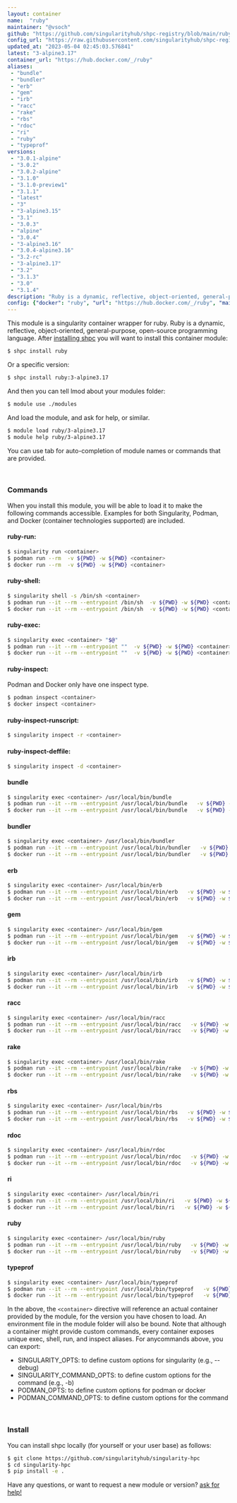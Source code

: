 ```yaml
---
layout: container
name:  "ruby"
maintainer: "@vsoch"
github: "https://github.com/singularityhub/shpc-registry/blob/main/ruby/container.yaml"
config_url: "https://raw.githubusercontent.com/singularityhub/shpc-registry/main/ruby/container.yaml"
updated_at: "2023-05-04 02:45:03.576841"
latest: "3-alpine3.17"
container_url: "https://hub.docker.com/_/ruby"
aliases:
 - "bundle"
 - "bundler"
 - "erb"
 - "gem"
 - "irb"
 - "racc"
 - "rake"
 - "rbs"
 - "rdoc"
 - "ri"
 - "ruby"
 - "typeprof"
versions:
 - "3.0.1-alpine"
 - "3.0.2"
 - "3.0.2-alpine"
 - "3.1.0"
 - "3.1.0-preview1"
 - "3.1.1"
 - "latest"
 - "3"
 - "3-alpine3.15"
 - "3.1"
 - "3.0.3"
 - "alpine"
 - "3.0.4"
 - "3-alpine3.16"
 - "3.0.4-alpine3.16"
 - "3.2-rc"
 - "3-alpine3.17"
 - "3.2"
 - "3.1.3"
 - "3.0"
 - "3.1.4"
description: "Ruby is a dynamic, reflective, object-oriented, general-purpose, open-source programming language."
config: {"docker": "ruby", "url": "https://hub.docker.com/_/ruby", "maintainer": "@vsoch", "description": "Ruby is a dynamic, reflective, object-oriented, general-purpose, open-source programming language.", "latest": {"3-alpine3.17": "sha256:697038d90aa973dfa8bb3613f3d57d58b38bdf7957b83a1ed1395b34dec448e8"}, "tags": {"3.0.1-alpine": "sha256:c7d2b6967cbf1d84477232ec8ad165585bed1f2cf8870eca86b3f90b1369313f", "3.0.2": "sha256:15dd21ae353c5f4faebed038d9d131c47b9fd84c14be8c3cfbc750204b63f009", "3.0.2-alpine": "sha256:b5e479ebc175726b5b77168b78b0322fec55e730c96f38ce8ca5b565aceca3a6", "3.1.0": "sha256:249deb7f2b1a01f034141f529a2daeecdfd2c04aa1e2b456bf328d899779ad7c", "3.1.0-preview1": "sha256:8740dc6f4d6468c6fc22f177c4159671ddd517f4ec3a7154549ffe1972d1f9a2", "3.1.1": "sha256:02132b99bb12b791701ae9bd86119eb879e49478b7b5d840c6c7cc9281ee63c0", "latest": "sha256:8fd8afab6ed54bd83dcb5b656e2c26b51f7789a6ce46fe92318c8ef2b45ae29b", "3": "sha256:8fd8afab6ed54bd83dcb5b656e2c26b51f7789a6ce46fe92318c8ef2b45ae29b", "3-alpine3.15": "sha256:3cd021fc8c763a5a5fc485eb6ca898eabdc5a94d1ac354511f5e958fc1cf3ca5", "3.1": "sha256:813becd8e98cfdfc9cc8a86fc48cfc90f959f3273d58da2619be0d50ed550e8b", "3.0.3": "sha256:7c57b474163e01f1518ff830dffef023fbd014378edd414526562137edc1400f", "alpine": "sha256:697038d90aa973dfa8bb3613f3d57d58b38bdf7957b83a1ed1395b34dec448e8", "3.0.4": "sha256:261fa5cfc39bfd39811a4f86f350e60aa3fa4e5a1ef68e92123f17e5c149e163", "3-alpine3.16": "sha256:2d34d92827054088af55959b75913447e9076b9b6a7a8a5d54551cd27850f1a0", "3.0.4-alpine3.16": "sha256:d5c7b1207fdfc7a39125c2a33929b974077f6cd1dfdaaca3750d114e5febf32e", "3.2-rc": "sha256:7a7d94375a7cfc3c2c9f46f1a2cc1ba432e88723a2166d815acd1cbbc44b2fa2", "3-alpine3.17": "sha256:697038d90aa973dfa8bb3613f3d57d58b38bdf7957b83a1ed1395b34dec448e8", "3.2": "sha256:8fd8afab6ed54bd83dcb5b656e2c26b51f7789a6ce46fe92318c8ef2b45ae29b", "3.1.3": "sha256:c4d28f375a0addcf2d6fc0ac59e1f2d9d6ed5a2531568c1b80c35627bcae5b21", "3.0": "sha256:06e68688e8cb524d945ef016ea93c33fcdfbfc3f7087e285ddd16bb816865c1b", "3.1.4": "sha256:813becd8e98cfdfc9cc8a86fc48cfc90f959f3273d58da2619be0d50ed550e8b"}, "aliases": {"bundle": "/usr/local/bin/bundle", "bundler": "/usr/local/bin/bundler", "erb": "/usr/local/bin/erb", "gem": "/usr/local/bin/gem", "irb": "/usr/local/bin/irb", "racc": "/usr/local/bin/racc", "rake": "/usr/local/bin/rake", "rbs": "/usr/local/bin/rbs", "rdoc": "/usr/local/bin/rdoc", "ri": "/usr/local/bin/ri", "ruby": "/usr/local/bin/ruby", "typeprof": "/usr/local/bin/typeprof"}}
---
```


This module is a singularity container wrapper for ruby.
Ruby is a dynamic, reflective, object-oriented, general-purpose, open-source programming language.
After [installing shpc](#install) you will want to install this container module:


```bash
$ shpc install ruby
```

Or a specific version:

```bash
$ shpc install ruby:3-alpine3.17
```

And then you can tell lmod about your modules folder:

```bash
$ module use ./modules
```

And load the module, and ask for help, or similar.

```bash
$ module load ruby/3-alpine3.17
$ module help ruby/3-alpine3.17
```

You can use tab for auto-completion of module names or commands that are provided.

<br>

### Commands

When you install this module, you will be able to load it to make the following commands accessible.
Examples for both Singularity, Podman, and Docker (container technologies supported) are included.

#### ruby-run:

```bash
$ singularity run <container>
$ podman run --rm  -v ${PWD} -w ${PWD} <container>
$ docker run --rm  -v ${PWD} -w ${PWD} <container>
```

#### ruby-shell:

```bash
$ singularity shell -s /bin/sh <container>
$ podman run --it --rm --entrypoint /bin/sh  -v ${PWD} -w ${PWD} <container>
$ docker run --it --rm --entrypoint /bin/sh  -v ${PWD} -w ${PWD} <container>
```

#### ruby-exec:

```bash
$ singularity exec <container> "$@"
$ podman run --it --rm --entrypoint ""  -v ${PWD} -w ${PWD} <container> "$@"
$ docker run --it --rm --entrypoint ""  -v ${PWD} -w ${PWD} <container> "$@"
```

#### ruby-inspect:

Podman and Docker only have one inspect type.

```bash
$ podman inspect <container>
$ docker inspect <container>
```

#### ruby-inspect-runscript:

```bash
$ singularity inspect -r <container>
```

#### ruby-inspect-deffile:

```bash
$ singularity inspect -d <container>
```


#### bundle

```bash
$ singularity exec <container> /usr/local/bin/bundle
$ podman run --it --rm --entrypoint /usr/local/bin/bundle   -v ${PWD} -w ${PWD} <container> -c " $@"
$ docker run --it --rm --entrypoint /usr/local/bin/bundle   -v ${PWD} -w ${PWD} <container> -c " $@"
```


#### bundler

```bash
$ singularity exec <container> /usr/local/bin/bundler
$ podman run --it --rm --entrypoint /usr/local/bin/bundler   -v ${PWD} -w ${PWD} <container> -c " $@"
$ docker run --it --rm --entrypoint /usr/local/bin/bundler   -v ${PWD} -w ${PWD} <container> -c " $@"
```


#### erb

```bash
$ singularity exec <container> /usr/local/bin/erb
$ podman run --it --rm --entrypoint /usr/local/bin/erb   -v ${PWD} -w ${PWD} <container> -c " $@"
$ docker run --it --rm --entrypoint /usr/local/bin/erb   -v ${PWD} -w ${PWD} <container> -c " $@"
```


#### gem

```bash
$ singularity exec <container> /usr/local/bin/gem
$ podman run --it --rm --entrypoint /usr/local/bin/gem   -v ${PWD} -w ${PWD} <container> -c " $@"
$ docker run --it --rm --entrypoint /usr/local/bin/gem   -v ${PWD} -w ${PWD} <container> -c " $@"
```


#### irb

```bash
$ singularity exec <container> /usr/local/bin/irb
$ podman run --it --rm --entrypoint /usr/local/bin/irb   -v ${PWD} -w ${PWD} <container> -c " $@"
$ docker run --it --rm --entrypoint /usr/local/bin/irb   -v ${PWD} -w ${PWD} <container> -c " $@"
```


#### racc

```bash
$ singularity exec <container> /usr/local/bin/racc
$ podman run --it --rm --entrypoint /usr/local/bin/racc   -v ${PWD} -w ${PWD} <container> -c " $@"
$ docker run --it --rm --entrypoint /usr/local/bin/racc   -v ${PWD} -w ${PWD} <container> -c " $@"
```


#### rake

```bash
$ singularity exec <container> /usr/local/bin/rake
$ podman run --it --rm --entrypoint /usr/local/bin/rake   -v ${PWD} -w ${PWD} <container> -c " $@"
$ docker run --it --rm --entrypoint /usr/local/bin/rake   -v ${PWD} -w ${PWD} <container> -c " $@"
```


#### rbs

```bash
$ singularity exec <container> /usr/local/bin/rbs
$ podman run --it --rm --entrypoint /usr/local/bin/rbs   -v ${PWD} -w ${PWD} <container> -c " $@"
$ docker run --it --rm --entrypoint /usr/local/bin/rbs   -v ${PWD} -w ${PWD} <container> -c " $@"
```


#### rdoc

```bash
$ singularity exec <container> /usr/local/bin/rdoc
$ podman run --it --rm --entrypoint /usr/local/bin/rdoc   -v ${PWD} -w ${PWD} <container> -c " $@"
$ docker run --it --rm --entrypoint /usr/local/bin/rdoc   -v ${PWD} -w ${PWD} <container> -c " $@"
```


#### ri

```bash
$ singularity exec <container> /usr/local/bin/ri
$ podman run --it --rm --entrypoint /usr/local/bin/ri   -v ${PWD} -w ${PWD} <container> -c " $@"
$ docker run --it --rm --entrypoint /usr/local/bin/ri   -v ${PWD} -w ${PWD} <container> -c " $@"
```


#### ruby

```bash
$ singularity exec <container> /usr/local/bin/ruby
$ podman run --it --rm --entrypoint /usr/local/bin/ruby   -v ${PWD} -w ${PWD} <container> -c " $@"
$ docker run --it --rm --entrypoint /usr/local/bin/ruby   -v ${PWD} -w ${PWD} <container> -c " $@"
```


#### typeprof

```bash
$ singularity exec <container> /usr/local/bin/typeprof
$ podman run --it --rm --entrypoint /usr/local/bin/typeprof   -v ${PWD} -w ${PWD} <container> -c " $@"
$ docker run --it --rm --entrypoint /usr/local/bin/typeprof   -v ${PWD} -w ${PWD} <container> -c " $@"
```



In the above, the `<container>` directive will reference an actual container provided
by the module, for the version you have chosen to load. An environment file in the
module folder will also be bound. Note that although a container
might provide custom commands, every container exposes unique exec, shell, run, and
inspect aliases. For anycommands above, you can export:

 - SINGULARITY_OPTS: to define custom options for singularity (e.g., --debug)
 - SINGULARITY_COMMAND_OPTS: to define custom options for the command (e.g., -b)
 - PODMAN_OPTS: to define custom options for podman or docker
 - PODMAN_COMMAND_OPTS: to define custom options for the command

<br>

### Install

You can install shpc locally (for yourself or your user base) as follows:

```bash
$ git clone https://github.com/singularityhub/singularity-hpc
$ cd singularity-hpc
$ pip install -e .
```

Have any questions, or want to request a new module or version? [ask for help!](https://github.com/singularityhub/singularity-hpc/issues)